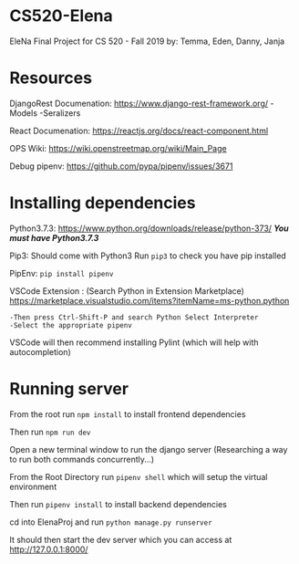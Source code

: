 # CS520-Elena
EleNa Final Project for CS 520 - Fall 2019
by: Temma, Eden, Danny, Janja

# Resources

DjangoRest Documenation: https://www.django-rest-framework.org/
    -Models
    -Seralizers

React Documenation: https://reactjs.org/docs/react-component.html

OPS Wiki: https://wiki.openstreetmap.org/wiki/Main_Page

Debug pipenv: https://github.com/pypa/pipenv/issues/3671



# Installing dependencies

Python3.7.3: https://www.python.org/downloads/release/python-373/
    ***You must have Python3.7.3***

Pip3: Should come with Python3
    Run `pip3` to check you have pip installed

PipEnv: `pip install pipenv`

VSCode Extension : (Search Python in Extension Marketplace)
https://marketplace.visualstudio.com/items?itemName=ms-python.python

    -Then press Ctrl-Shift-P and search Python Select Interpreter
    -Select the appropriate pipenv

VSCode will then recommend installing Pylint (which will help with autocompletion)


# Running server

From the root run `npm install` to install frontend dependencies

Then run `npm run dev`

Open a new terminal window to run the django server
    (Researching a way to run both commands concurrently...)

From the Root Directory run `pipenv shell` which will setup the virtual environment

Then run `pipenv install` to install backend dependencies 

cd into ElenaProj and run `python manage.py runserver`

It should then start the dev server which you can access at http://127.0.0.1:8000/

